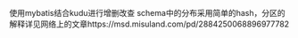 使用mybatis结合kudu进行增删改查
schema中的分布采用简单的hash，分区的解释详见网络上的文章https://msd.misuland.com/pd/2884250068896977782